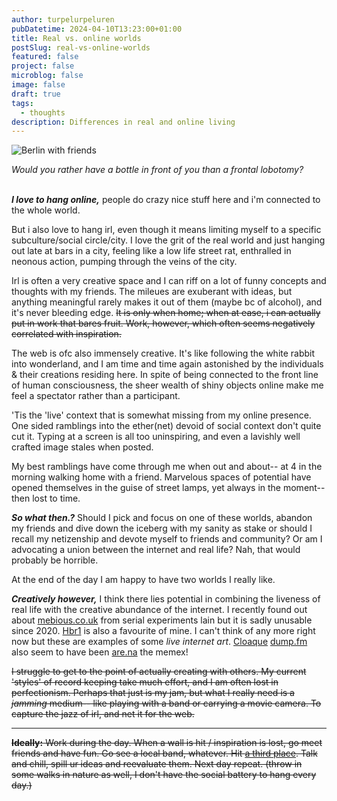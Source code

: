 ```yaml
---
author: turpelurpeluren
pubDatetime: 2024-04-10T13:23:00+01:00
title: Real vs. online worlds
postSlug: real-vs-online-worlds
featured: false
project: false
microblog: false
image: false
draft: true
tags:
  - thoughts
description: Differences in real and online living
---
```

![Berlin with friends](@assets/images/bar-web-noborder.png)
<figcaption><i>Would you rather have a bottle in front of you than a frontal lobotomy?</i> </figcaption>
<br>

***I love to hang online,*** people do crazy nice stuff here and i'm connected to the whole world. 

But i also love to hang irl, even though it means limiting myself to a specific subculture/social circle/city. I love the grit of the real world and just hanging out late at bars in a city, feeling like a low life street rat, enthralled in neonous action, pumping through the veins of the city.

Irl is often a very creative space and I can riff on a lot of funny concepts and thoughts with my friends. The mileues are exuberant with ideas, but anything meaningful rarely makes it out of them (maybe bc of alcohol), and it's never bleeding edge. ~~It is only when home; when at ease, i can actually put in work that bares fruit. Work, however, which often seems negatively correlated with inspiration.~~

The web is ofc also immensely creative. It's like following the white rabbit into wonderland, and I am time and time again astonished by the individuals & their creations residing here. In spite of being connected to the front line of human consciousness, the sheer wealth of shiny objects online make me feel a spectator rather than a participant.

'Tis the 'live' context that is somewhat missing from my online presence. One sided ramblings into the ether(net) devoid of social context don't quite cut it. Typing at a screen is all too uninspiring, and even a lavishly well crafted image stales when posted.

My best ramblings have come through me when out and about-- at 4 in the morning walking home with a friend. Marvelous spaces of potential have opened themselves in the guise of street lamps, yet always in the moment-- then lost to time.

***So what then.?*** Should I pick and focus on one of these worlds, abandon my friends and dive down the iceberg with my sanity as stake or should I recall my netizenship and devote myself to friends and community? Or am I advocating a union between the internet and real life? Nah, that would probably be horrible.

At the end of the day I am happy to have two worlds I really like.

***Creatively however,*** I think there lies potential in combining the liveness of real life with the creative abundance of the internet. I recently found out about [mebious.co.uk](https://lain.wiki/wiki/Mebious.co.uk) from serial experiments lain but it is sadly unusable since 2020. [Hbr1](http://www.hbr1.com/) is also a favourite of mine. I can't think of any more right now but these are examples of some *live internet art*. 
[Cloaque](https://www.cloaque.org/)
[dump.fm](https://hyperallergic.com/356346/in-memory-of-dump-fm-an-endlessly-collaborative-image-poem/) also seem to have been
[are.na](https://www.are.na/) the memex!

~~I struggle to get to the point of actually creating with others. My current 'styles' of record keeping take much effort, and I am often lost in perfectionism. Perhaps that just is my jam, but what I really need is a *jamming* medium-- like playing with a band or carrying a movie camera. To capture the jazz of irl, and net it for the web.~~

---

~~**Ideally:** Work during the day. When a wall is hit / inspiration is lost, go meet friends and have fun. Go see a local band, whatever. Hit [a third place](/posts/third-place). Talk and chill, spill ur ideas and reevaluate them. Next day repeat. (throw in some walks in nature as well, I don't have the social battery to hang every day.)~~